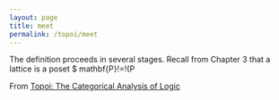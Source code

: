 ```yaml
---
layout: page
title: meet
permalink: /topoi/meet
---
```

The definition proceeds in several stages. Recall from Chapter 3 that a lattice is a poset $ mathbf{P}!=!(P


From [Topoi: The Categorical Analysis of Logic](https://mathgloss.github.io/MathGloss/topoi.html)